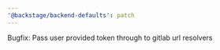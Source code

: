 ```yaml
---
'@backstage/backend-defaults': patch
---
```


Bugfix: Pass user provided token through to gitlab url resolvers
